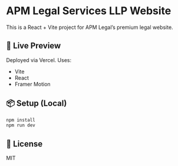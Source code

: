 # APM Legal Services LLP Website

This is a React + Vite project for APM Legal’s premium legal website.

## 🚀 Live Preview

Deployed via Vercel. Uses:
- Vite
- React
- Framer Motion

## 📦 Setup (Local)

```bash
npm install
npm run dev
```

## 🧾 License

MIT